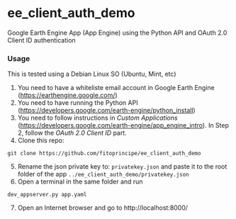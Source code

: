 # ee_client_auth_demo
Google Earth Engine App (App Engine) using the Python API and OAuth 2.0 Client ID authentication

### Usage

This is tested using a Debian Linux SO (Ubuntu, Mint, etc)

1. You need to have a whiteliste email account in Google Earth Engine (https://earthengine.google.com/)
2. You need to have running the Python API (https://developers.google.com/earth-engine/python_install)
3. You need to follow instructions in *Custom Applications* (https://developers.google.com/earth-engine/app_engine_intro). In Step 2, follow the *OAuth 2.0 Client ID* part.
4. Clone this repo:

`git clone https://github.com/fitoprincipe/ee_client_auth_demo`

5. Rename the json private key to: `privatekey.json` and paste it to the root folder of the app `../ee_client_auth_demo/privatekey.json`
6. Open a terminal in the same folder and run

`dev_appserver.py app.yaml`

7. Open an Internet browser and go to http://localhost:8000/